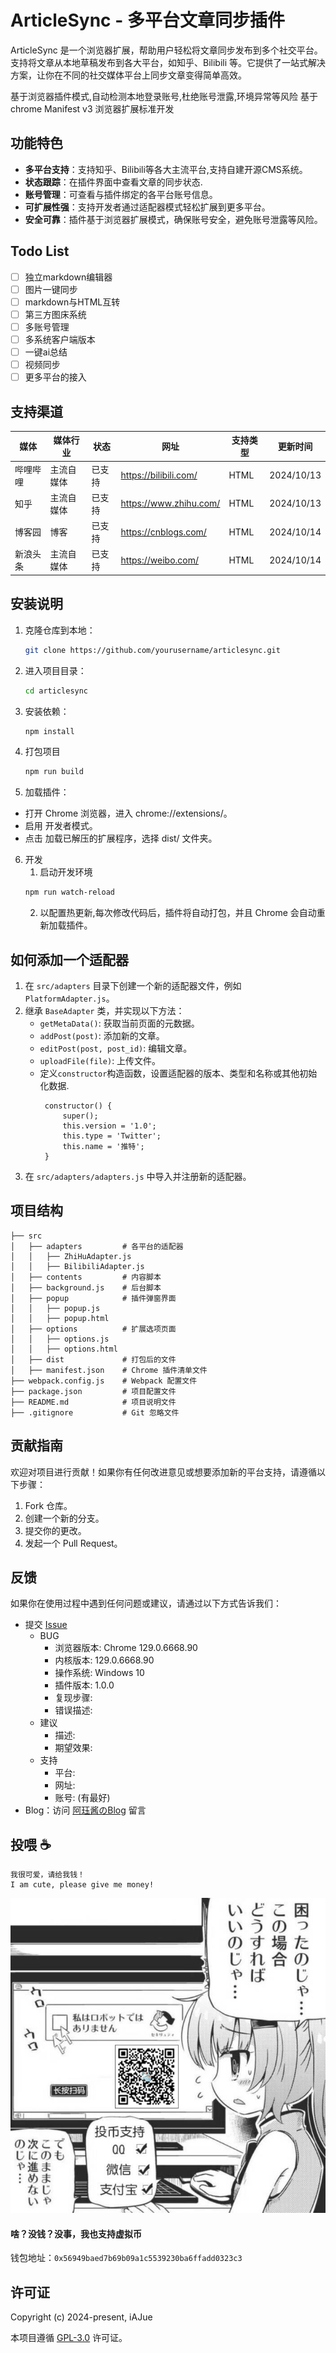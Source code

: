 # ArticleSync - 多平台文章同步插件

ArticleSync 是一个浏览器扩展，帮助用户轻松将文章同步发布到多个社交平台。支持将文章从本地草稿发布到各大平台，如知乎、Bilibili 等。它提供了一站式解决方案，让你在不同的社交媒体平台上同步文章变得简单高效。

基于浏览器插件模式,自动检测本地登录账号,杜绝账号泄露,环境异常等风险
基于 chrome Manifest v3 浏览器扩展标准开发

## 功能特色
- **多平台支持**：支持知乎、Bilibili等各大主流平台,支持自建开源CMS系统。
- **状态跟踪**：在插件界面中查看文章的同步状态.
- **账号管理**：可查看与插件绑定的各平台账号信息。
- **可扩展性强**：支持开发者通过适配器模式轻松扩展到更多平台。
- **安全可靠**：插件基于浏览器扩展模式，确保账号安全，避免账号泄露等风险。

## Todo List
- [ ] 独立markdown编辑器
- [ ] 图片一键同步
- [ ] markdown与HTML互转
- [ ] 第三方图床系统
- [ ] 多账号管理
- [ ] 多系统客户端版本
- [ ] 一键ai总结
- [ ] 视频同步
- [ ] 更多平台的接入

## 支持渠道
| 媒体           | 媒体行业  | 状态  | 网址                                | 支持类型          | 更新时间      |
|--------------|-------|-----|-----------------------------------|---------------|-----------|
| 哔哩哔哩        | 主流自媒体 | 已支持 | https://bilibili.com/         | HTML          | 2024/10/13 |
| 知乎           | 主流自媒体 | 已支持 | https://www.zhihu.com/            | HTML          | 2024/10/13 |
| 博客园           | 博客 | 已支持 | https://cnblogs.com/            | HTML          | 2024/10/14 |
| 新浪头条           | 主流自媒体 | 已支持 | https://weibo.com/            | HTML          | 2024/10/14 |

## 安装说明

1. 克隆仓库到本地：
   ```bash
   git clone https://github.com/yourusername/articlesync.git
   ```

2. 进入项目目录：
   ```bash
   cd articlesync
   ```

3. 安装依赖：
   ```bash
   npm install
   ```

4. 打包项目
   ```bash
   npm run build
   ```

5. 加载插件：
- 打开 Chrome 浏览器，进入 chrome://extensions/。
- 启用 开发者模式。
- 点击 加载已解压的扩展程序，选择 dist/ 文件夹。
   
6. 开发
   1. 启动开发环境
	``` bash
	npm run watch-reload
	```
	2. 以配置热更新,每次修改代码后，插件将自动打包，并且 Chrome 会自动重新加载插件。

## 如何添加一个适配器
1. 在 `src/adapters` 目录下创建一个新的适配器文件，例如 `PlatformAdapter.js`。
2. 继承 `BaseAdapter` 类，并实现以下方法：
   -  `getMetaData()`: 获取当前页面的元数据。
   -  `addPost(post)`: 添加新的文章。
   -  `editPost(post, post_id)`: 编辑文章。
   -  `uploadFile(file)`: 上传文件。
   -  定义`constructor`构造函数，设置适配器的版本、类型和名称或其他初始化数据.
	   ```
		constructor() {
			super();
			this.version = '1.0';
			this.type = 'Twitter';
			this.name = '推特';
		}
		```
3. 在 `src/adapters/adapters.js` 中导入并注册新的适配器。
	

## 项目结构
```
├── src
│   ├── adapters         # 各平台的适配器
│   │   ├── ZhiHuAdapter.js
│   │   ├── BilibiliAdapter.js
│   ├── contents         # 内容脚本
│   ├── background.js    # 后台脚本
│   ├── popup            # 插件弹窗界面
│   │   ├── popup.js
│   │   ├── popup.html
│   ├── options          # 扩展选项页面
│   │   ├── options.js
│   │   ├── options.html
│   ├── dist             # 打包后的文件
│   ├── manifest.json    # Chrome 插件清单文件
├── webpack.config.js    # Webpack 配置文件
├── package.json         # 项目配置文件
├── README.md            # 项目说明文件
├── .gitignore           # Git 忽略文件

```

## 贡献指南

欢迎对项目进行贡献！如果你有任何改进意见或想要添加新的平台支持，请遵循以下步骤：

1. Fork 仓库。
2. 创建一个新的分支。
3. 提交你的更改。
4. 发起一个 Pull Request。

## 反馈
如果你在使用过程中遇到任何问题或建议，请通过以下方式告诉我们：

- 提交 [Issue](https://github.com/iAJue/Articlesync/issues)
  - BUG
    - 浏览器版本: Chrome 129.0.6668.90
    - 内核版本: 129.0.6668.90
    - 操作系统: Windows 10
    - 插件版本: 1.0.0
    - 复现步骤:
    - 错误描述:
  - 建议
    - 描述:
    - 期望效果:
  - 支持
    - 平台:
    - 网址:
    - 账号: (有最好)
- Blog：访问 [阿珏酱のBlog](https://MoeJue.cn) 留言


## 投喂 ☕
	我很可爱，请给我钱！
	I am cute, please give me money!

![image](./images/Feeding.gif)

#### 啥？没钱？没事，我也支持虚拟币
钱包地址：`0x56949baed7b69b09a1c5539230ba6ffadd0323c3`

## 许可证

Copyright (c) 2024-present, iAJue

本项目遵循 [GPL-3.0](https://opensource.org/licenses/GPL-3.0) 许可证。
